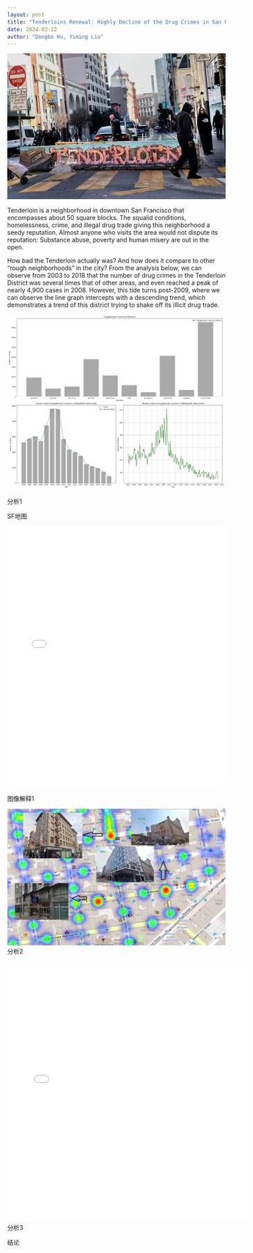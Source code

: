```yaml
---
layout: post
title: "Tenderloins Renewal: Highly Decline of the Drug Crimes in San Francisco's Heart"
date: 2024-03-22
author: "Dongbo Hu, Yiming Liu"
---
```



![替代文本](/assets/image/P1.webp)

Tenderloin is a neighborhood in downtown San Francisco that encompasses about 50 square blocks. The squalid conditions, homelessness, crime, and illegal drug trade giving this neighborhood a seedy reputation. Almost anyone who visits the area would not dispute its reputation: Substance abuse, poverty and human misery are out in the open.

How bad the Tenderloin actually was? And how does it compare to other “rough neighborhoods” in the city? From the analysis below, we can observe from 2003 to 2018 that the number of drug crimes in the Tenderloin District was several times that of other areas, and even reached a peak of nearly 4,900 cases in 2008. However, this tide turns post-2009, where we can observe the line graph intercepts with a descending trend, which demonstrates a trend of this district trying to shake off its illicit drug trade.

![替代文本](/assets/image/Plot1.png)

分析1

SF地图
<iframe src="assets/image/SF_Drug_Arrests_HeatMap.html" height="600px" width="100%" style="border:none;" allowfullscreen="allowfullscreen"></iframe>

图像解释1

![替代文本](/assets/image/P2.png)
分析2

<iframe src="assets/image/interactive_plot.html" height="600px" width="110%" style="border:none;" allowfullscreen="allowfullscreen">
  </iframe>
分析3

结论
